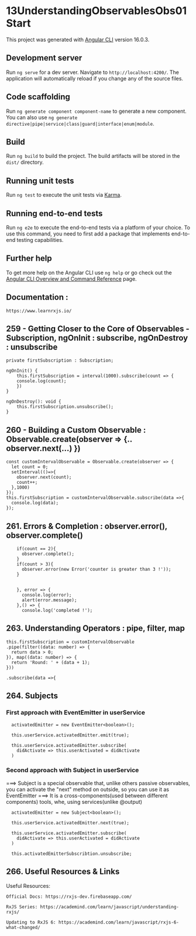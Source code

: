 # 13UnderstandingObservablesObs01Start

This project was generated with [Angular CLI](https://github.com/angular/angular-cli) version 16.0.3.

## Development server

Run `ng serve` for a dev server. Navigate to `http://localhost:4200/`. The application will automatically reload if you change any of the source files.

## Code scaffolding

Run `ng generate component component-name` to generate a new component. You can also use `ng generate directive|pipe|service|class|guard|interface|enum|module`.

## Build

Run `ng build` to build the project. The build artifacts will be stored in the `dist/` directory.

## Running unit tests

Run `ng test` to execute the unit tests via [Karma](https://karma-runner.github.io).

## Running end-to-end tests

Run `ng e2e` to execute the end-to-end tests via a platform of your choice. To use this command, you need to first add a package that implements end-to-end testing capabilities.

## Further help

To get more help on the Angular CLI use `ng help` or go check out the [Angular CLI Overview and Command Reference](https://angular.io/cli) page.

## Documentation :
    https://www.learnrxjs.io/

## 259 - Getting Closer to the Core of Observables - Subscription, ngOnInit : subscribe, ngOnDestroy : unsubscribe

    private firstSubscription : Subscription;

    ngOnInit() {
        this.firstSubscription = interval(1000).subscribe(count => {
        console.log(count);
        })
    }

    ngOnDestroy(): void {
        this.firstSubscription.unsubscribe();
    }

## 260 - Building a Custom Observable : Observable.create(observer => {.. observer.next(...) }) 

    const customIntervalObservable = Observable.create(observer => {
      let count = 0;
      setInterval(()=>{
        observer.next(count);
        count++;
      },1000)
    });
    this.firstSubscription = customIntervalObservable.subscribe(data =>{
      console.log(data);
    });

## 261. Errors & Completion : observer.error(), observer.complete() 

        if(count == 2){
          observer.complete();
        }
        if(count > 3){
          observer.error(new Error('counter is greater than 3 !'));
        }


        }, error => {
          console.log(error);
          alert(error.message);
        },() => {
          console.log('completed !');

## 263. Understanding Operators : pipe, filter, map

    this.firstSubscription = customIntervalObservable
    .pipe(filter((data: number) => {
      return data > 0;
    }), map((data: number) => {
      return 'Round: ' + (data + 1);
    }))

    .subscribe(data =>{

## 264. Subjects
  ### First approach with EventEmitter in userService
      activatedEmitter = new EventEmitter<boolean>();

      this.userService.activatedEmitter.emit(true);

      this.userService.activatedEmitter.subscribe(
        didActivate => this.userActivated = didActivate 
      )

  ### Second approach with Subject in userService
  ===> Subject is a special observable that, unlike others passive observables, you can activate the "next" method on outside, so you can use it as EventEmitter
  ===> It is a cross-components(used between different components) tools, whe, using services(unlike @output)

      activatedEmitter = new Subject<boolean>();

      this.userService.activatedEmitter.next(true);

      this.userService.activatedEmitter.subscribe(
        didActivate => this.userActivated = didActivate 
      )

      this.activatedEmitterSubscribtion.unsubscribe;

## 266. Useful Resources & Links
  
  Useful Resources:

    Official Docs: https://rxjs-dev.firebaseapp.com/

    RxJS Series: https://academind.com/learn/javascript/understanding-rxjs/

    Updating to RxJS 6: https://academind.com/learn/javascript/rxjs-6-what-changed/

